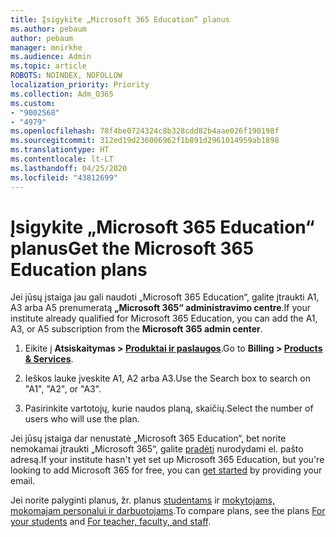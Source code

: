 ```yaml
---
title: Įsigykite „Microsoft 365 Education“ planus
ms.author: pebaum
author: pebaum
manager: mnirkhe
ms.audience: Admin
ms.topic: article
ROBOTS: NOINDEX, NOFOLLOW
localization_priority: Priority
ms.collection: Adm_O365
ms.custom:
- "9002568"
- "4979"
ms.openlocfilehash: 78f4be0724324c8b328cdd82b4aae026f190198f
ms.sourcegitcommit: 312ed19d236006962f1b891d2961014959ab1898
ms.translationtype: HT
ms.contentlocale: lt-LT
ms.lasthandoff: 04/25/2020
ms.locfileid: "43812699"
---
```

# <a name="get-the-microsoft-365-education-plans"></a><span data-ttu-id="5d483-102">Įsigykite „Microsoft 365 Education“ planus</span><span class="sxs-lookup"><span data-stu-id="5d483-102">Get the Microsoft 365 Education plans</span></span>

<span data-ttu-id="5d483-103">Jei jūsų įstaiga jau gali naudoti „Microsoft 365 Education“, galite įtraukti A1, A3 arba A5 prenumeratą **„Microsoft 365“ administravimo centre**.</span><span class="sxs-lookup"><span data-stu-id="5d483-103">If your institute already qualified for Microsoft 365 Education, you can add the A1, A3, or A5 subscription from the **Microsoft 365 admin center**.</span></span> 

1. <span data-ttu-id="5d483-104">Eikite į **Atsiskaitymas > [Produktai ir paslaugos](https://go.microsoft.com/fwlink/p/?linkid=868433)**.</span><span class="sxs-lookup"><span data-stu-id="5d483-104">Go to **Billing > [Products & Services](https://go.microsoft.com/fwlink/p/?linkid=868433)**.</span></span>

2. <span data-ttu-id="5d483-105">Ieškos lauke įveskite A1, A2 arba A3.</span><span class="sxs-lookup"><span data-stu-id="5d483-105">Use the Search box to search on "A1", "A2", or "A3".</span></span>

3. <span data-ttu-id="5d483-106">Pasirinkite vartotojų, kurie naudos planą, skaičių.</span><span class="sxs-lookup"><span data-stu-id="5d483-106">Select the number of users who will use the plan.</span></span>

<span data-ttu-id="5d483-107">Jei jūsų įstaiga dar nenustatė „Microsoft 365 Education“, bet norite nemokamai įtraukti „Microsoft 365“, galite [pradėti](https://www.microsoft.com/education/products/office) nurodydami el. pašto adresą.</span><span class="sxs-lookup"><span data-stu-id="5d483-107">If your institute hasn't yet set up Microsoft 365 Education, but you're looking to add Microsoft 365 for free, you can [get started](https://www.microsoft.com/education/products/office) by providing your email.</span></span>

 <span data-ttu-id="5d483-108">Jei norite palyginti planus, žr. planus [studentams](https://www.microsoft.com/microsoft-365/academic/compare-office-365-education-plans?activetab=tab:primaryr1) ir [mokytojams, mokomajam personalui ir darbuotojams](https://www.microsoft.com/microsoft-365/academic/compare-office-365-education-plans?activetab=tab:primaryr2).</span><span class="sxs-lookup"><span data-stu-id="5d483-108">To compare plans, see the plans [For your students](https://www.microsoft.com/microsoft-365/academic/compare-office-365-education-plans?activetab=tab:primaryr1) and [For teacher, faculty, and staff](https://www.microsoft.com/microsoft-365/academic/compare-office-365-education-plans?activetab=tab:primaryr2).</span></span>
